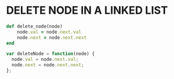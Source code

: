 # DELETE NODE IN A LINKED LIST

```rb
def delete_node(node)
    node.val = node.next.val
    node.next = node.next.next
end
```

```js
var deleteNode = function(node) {
  node.val = node.next.val;
  node.next = node.next.next;
};
```
